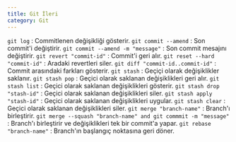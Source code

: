 ```yaml
---
title: Git İleri
category: Git
---
```


`git log` : Commitlenen değişikliği gösterir.
`git commit --amend` : Son commit'i değiştirir.
`git commit --amend -m "message"` : Son commit mesajını değiştirir.
`git revert "commit-id"` : Commit'i geri alır.
`git reset --hard "commit-id"` : Aradaki revertleri siler.
`git diff "commit-id..commit-id"` : Commit arasındaki farkları gösterir.
`git stash` : Geçiçi olarak değişiklikler saklanır.
`git stash pop` : Geçici olarak saklanan değişiklikleri geri alır.
`git stash list` : Geçici olarak saklanan değişiklikleri gösterir.
`git stash drop "stash-id"` : Geçici olarak saklanan değişiklikleri siler.
`git stash apply "stash-id"` : Geçici olarak saklanan değişiklikleri uygular.
`git stash clear` : Geçici olarak saklanan değişiklikleri siler.
`git merge "branch-name"` : Branch'ı birleştirir.
`git merge --squash "branch-name" and git commmit -m "message"` : Branch'ı birleştirir ve değişiklikleri tek bir commit'a yapar.
`git rebase "branch-name"` : Branch'ın başlangıç noktasına geri döner.
